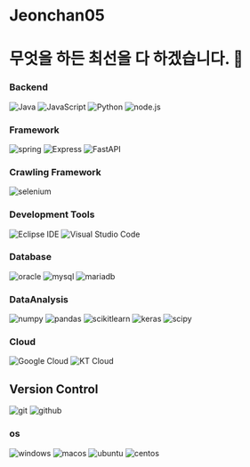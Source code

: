 # Jeonchan05
# 무엇을 하든 최선을 다 하겠습니다. 👋

### Backend
![Java](https://img.shields.io/badge/Java-007396.svg?&style=for-the-badge&logo=Java&logoColor=white)
![JavaScript](https://img.shields.io/badge/JavaScript-F7DF1E.svg?&style=for-the-badge&logo=JavaScript&logoColor=white)
![Python](https://img.shields.io/badge/Python-3776AB.svg?&style=for-the-badge&logo=Python&logoColor=white)
![node.js](https://img.shields.io/badge/Node.js-339933.svg?&style=for-the-badge&logo=nodedotjs&logoColor=white)
### Framework
![spring](https://img.shields.io/badge/springboot-6DB33F.svg?&style=for-the-badge&logo=springboot&logoColor=white)
![Express](https://img.shields.io/badge/Express-000000.svg?&style=for-the-badge&logo=Express&logoColor=white)
![FastAPI](https://img.shields.io/badge/FastAPI-009688.svg?&style=for-the-badge&logo=FastAPI&logoColor=white)
### Crawling Framework
![selenium](https://img.shields.io/badge/selenium-43B02A.svg?&style=for-the-badge&logo=selenium&logoColor=white)
### Development Tools
![Eclipse IDE](https://img.shields.io/badge/Eclipse%20IDE-2C2255.svg?&style=for-the-badge&logo=Eclipse%20IDE&logoColor=white)
![Visual Studio Code](https://img.shields.io/badge/Visual%20Studio%20Code-007ACC.svg?&style=for-the-badge&logo=Visual%20Studio%20Code&logoColor=white)
### Database
![oracle](https://img.shields.io/badge/oracle-F80000?style=flat-square&logo=oracle&logoColor=white)
![mysql](https://img.shields.io/badge/mysql-4479A1?style=flat-square&logo=mysql&logoColor=white)
![mariadb](https://img.shields.io/badge/mariadb-003545?style=flat-square&logo=mariadb&logoColor=white)
### DataAnalysis
![numpy](https://img.shields.io/badge/numpy-013243?style=flat-square&logo=numpy&logoColor=white)
![pandas](https://img.shields.io/badge/pandas-150458?style=flat-square&logo=pandas&logoColor=white)
![scikitlearn](https://img.shields.io/badge/scikitlearn-F7931E?style=flat-square&logo=scikitlearn&logoColor=white)
![keras](https://img.shields.io/badge/keras-D00000?style=flat-square&logo=keras&logoColor=white)
![scipy](https://img.shields.io/badge/scipy-8CAAE6?style=flat-square&logo=scipy&logoColor=white)

### Cloud
![Google Cloud](https://img.shields.io/badge/Google%20Cloud-4285F4?style=flat-square&logo=Google%20Cloud&logoColor=white)
![KT Cloud](https://img.shields.io/badge/KT%20Cloud-FF3300?style=flat-square&logo=icloud&logoColor=white)
## Version Control
![git](https://img.shields.io/badge/Git-F05032?style=flat-square&logo=git&logoColor=white)
![github](https://img.shields.io/badge/GitHub-181717?style=flat-square&logo=github&logoColor=white)
### os
![windows](https://img.shields.io/badge/windows-0078D4?style=flat-square&logo=windows&logoColor=white)
![macos](https://img.shields.io/badge/macos-000000?style=flat-square&logo=macos&logoColor=white)
![ubuntu](https://img.shields.io/badge/ubuntu-E95420?style=flat-square&logo=ubuntu&logoColor=white)
![centos](https://img.shields.io/badge/centos-262577?style=flat-square&logo=centos&logoColor=white)
<!--
**jeonchan05/jeonchan05** is a ✨ _special_ ✨ repository because its `README.md` (this file) appears on your GitHub profile.

Here are some ideas to get you started:

- 🔭 I’m currently working on ...
- 🌱 I’m currently learning ...
- 👯 I’m looking to collaborate on ...
- 🤔 I’m looking for help with ...
- 💬 Ask me about ...
- 📫 How to reach me: ...
- 😄 Pronouns: ...
- ⚡ Fun fact: ...
-->
